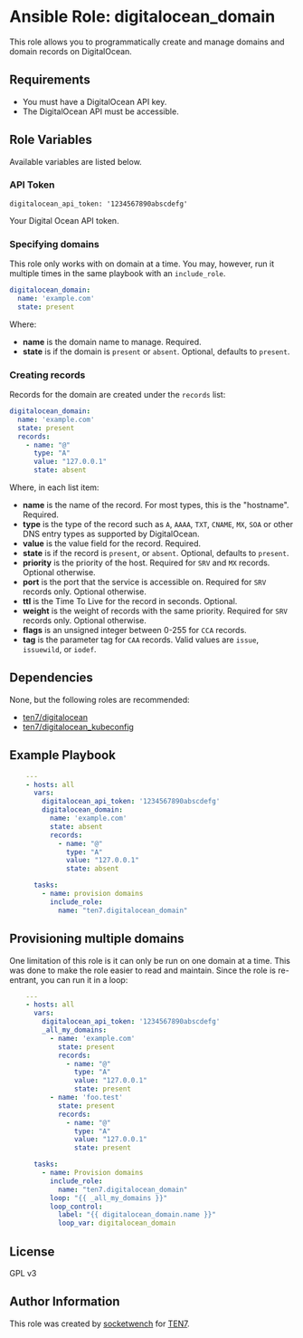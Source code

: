 # Ansible Role: digitalocean_domain

This role allows you to programmatically create and manage domains and domain records on DigitalOcean.

## Requirements

* You must have a DigitalOcean API key.
* The DigitalOcean API must be accessible.

## Role Variables

Available variables are listed below.

### API Token

```
digitalocean_api_token: '1234567890abscdefg'
```

Your Digital Ocean API token.

### Specifying domains

This role only works with on domain at a time. You may, however, run it multiple times in the same playbook with an `include_role`.

```yaml
digitalocean_domain:
  name: 'example.com'
  state: present
```

Where:
* **name** is the domain name to manage. Required.
* **state** is if the domain is `present` or `absent`. Optional, defaults to `present`.

### Creating records

Records for the domain are created under the `records` list:

```yaml
digitalocean_domain:
  name: 'example.com'
  state: present
  records:
    - name: "@"
      type: "A"
      value: "127.0.0.1"
      state: absent
```

Where, in each list item:

* **name** is the name of the record. For most types, this is the "hostname". Required.
* **type** is the type of the record such as `A`, `AAAA`, `TXT`, `CNAME`, `MX`, `SOA` or other DNS entry types as supported by DigitalOcean.
* **value** is the value field for the record. Required.
* **state** is if the record is `present`, or `absent`. Optional, defaults to `present`.
* **priority** is the priority of the host. Required for `SRV` and `MX` records. Optional otherwise.
* **port** is the port that the service is accessible on. Required for `SRV` records only. Optional otherwise.
* **ttl** is the Time To Live for the record in seconds. Optional.
* **weight** is the weight of records with the same priority. Required for `SRV` records only. Optional otherwise.
* **flags** is an unsigned integer between 0-255 for `CCA` records.
* **tag** is the parameter tag for `CAA` records. Valid values are `issue`, `issuewild`, or `iodef`.

## Dependencies

None, but the following roles are recommended:

* [ten7/digitalocean](https://galaxy.ansible.com/ten7/digitalocean)
* [ten7/digitalocean_kubeconfig](https://galaxy.ansible.com/ten7/digitalocean_kubeconfig)

## Example Playbook

```yaml
    ---
    - hosts: all
      vars:
        digitalocean_api_token: '1234567890abscdefg'
        digitalocean_domain:
          name: 'example.com'
          state: absent
          records:
            - name: "@"
              type: "A"
              value: "127.0.0.1"
              state: absent

      tasks:
        - name: provision domains
          include_role:
            name: "ten7.digitalocean_domain"
```
## Provisioning multiple domains

One limitation of this role is it can only be run on one domain at a time. This was done to make the role easier to read and maintain. Since the role is re-entrant, you can run it in a loop:

```yaml
    ---
    - hosts: all
      vars:
        digitalocean_api_token: '1234567890abscdefg'
        _all_my_domains:
          - name: 'example.com'
            state: present
            records:
              - name: "@"
                type: "A"
                value: "127.0.0.1"
                state: present
          - name: 'foo.test'
            state: present
            records:
              - name: "@"
                type: "A"
                value: "127.0.0.1"
                state: present

      tasks:
        - name: Provision domains
          include_role:
            name: "ten7.digitalocean_domain"
          loop: "{{ _all_my_domains }}"
          loop_control:
            label: "{{ digitalocean_domain.name }}"
            loop_var: digitalocean_domain
```

## License

GPL v3

## Author Information

This role was created by [socketwench](https://deninet.com/) for [TEN7](https://ten7.com).
